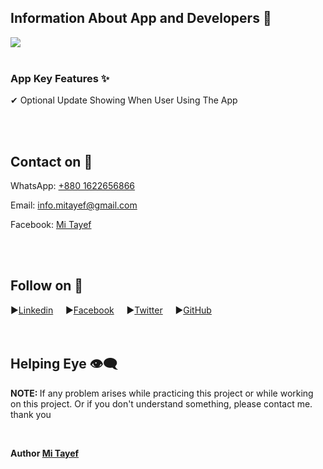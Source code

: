 <!DOCTYPE html>
<html lang="en">
<head>
    <meta charset="UTF-8">
    <meta name="viewport" content="width=device-width, initial-scale=1.0">
</head>
<body>

<!-- Banner Me Area -->
<h2>Information About App and Developers 👑</h2>
<img src="https://github.com/user-attachments/assets/157fb968-98bc-42cf-8b41-60d2c2a96d9f" /> </br></br>


<!-- App Features Area -->
<h3>App Key Features ✨</h3>
<p>✔ Optional Update Showing When User Using The App</p>
</br></br>


<!-- Contact Me Area -->
<h2>Contact on 💬</h2>
    <p>WhatsApp: <a href="tel:+8801522656866">+880 1622656866</a></p>
    <p>Email: <a href="mailto:example@email.com">info.mitayef@gmail.com</a></p>
    <p>Facebook: <a href="">Mi Tayef</a></p></br></br>

    


<!-- Follow Me Area -->
<h2>Follow on 💨</h2>

<span>▶<a href="https://bd.linkedin.com/in/mitayef">Linkedin</a></span> &nbsp; &nbsp;
<span>▶<a href="https://facebook.com/AndroidSquadOfficial">Facebook</a></span> &nbsp; &nbsp;
<span>▶<a href="https://x.com/TayefMazumderBD">Twitter</a></span> &nbsp; &nbsp;
<span>▶<a href="https://github.com/MiTayef">GitHub</a></span> &nbsp; &nbsp; </br></br></br>


<!-- Bottom Line Area -->
<h2>Helping Eye 👁‍🗨</h2>
<p><b>NOTE: </b>If any problem arises while practicing this project or while working on this project. Or if you don't understand something, please contact me. thank you</p>
</br>

<b><p>Author <a href="https://bd.linkedin.com/in/mitayef">Mi Tayef</a></p></b>
</body>
</html>

